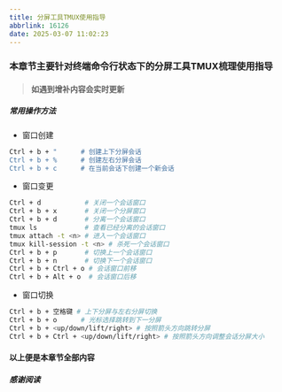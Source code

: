 ```yaml
---
title: 分屏工具TMUX使用指导
abbrlink: 16126
date: 2025-03-07 11:02:23                   
---
```


### 本章节主要针对终端命令行状态下的分屏工具TMUX梳理使用指导
> #### 如遇到增补内容会实时更新

##### 常用操作方法

- 窗口创建

``` bash
Ctrl + b + "      # 创建上下分屏会话
Ctrl + b + %      # 创建左右分屏会话
Ctrl + b + c      # 在当前会话下创建一个新会话
```

- 窗口变更

``` bash
Ctrl + d           # 关闭一个会话窗口
Ctrl + b + x       # 关闭一个分屏窗口
Ctrl + b + d       # 分离一个会话窗口
tmux ls            # 查看已经分离的会话窗口 
tmux attach -t <n> # 进入一个会话窗口
tmux kill-session -t <n> # 杀死一个会话窗口 
Ctrl + b + p       # 切换上一个会话窗口 
Ctrl + b + n       # 切换下一个会话窗口
Ctrl + b + Ctrl + o # 会话窗口前移
Ctrl + b + Alt + o  # 会话窗口后移 
```

- 窗口切换

``` bash
Ctrl + b + 空格键 # 上下分屏与左右分屏切换
Ctrl + b + o      # 光标选择跳转到下一分屏
Ctrl + b + <up/down/lift/right> # 按照箭头方向跳转分屏
Ctrl + b + Ctrl + <up/down/lift/right> # 按照箭头方向调整会话分屏大小
```

#### 以上便是本章节全部内容
##### 感谢阅读

